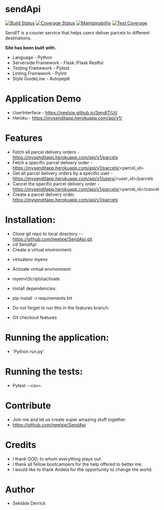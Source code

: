 # sendApi
[![Build Status](https://travis-ci.org/neelxie/sendApi.svg?branch=features)](https://travis-ci.org/neelxie/sendApi)
[![Coverage Status](https://coveralls.io/repos/github/neelxie/sendApi/badge.svg?branch=features)](https://coveralls.io/github/neelxie/sendApi?branch=features)
[![Maintainability](https://api.codeclimate.com/v1/badges/ec4df4bc881ee34bf6a2/maintainability)](https://codeclimate.com/github/neelxie/sendApi/maintainability)
[![Test Coverage](https://api.codeclimate.com/v1/badges/ec4df4bc881ee34bf6a2/test_coverage)](https://codeclimate.com/github/neelxie/sendApi/test_coverage)

SendIT is a courier service that helps users deliver parcels to different destinations.

<b> Site has been built with.</b>
 * Language - Python
 * Serverside Framework - Flask /Flask Restful
 * Testing Framework - Pytest
 * Linting Framework - Pylint
 * Style GuideLine - Autopep8

# Application Demo 
 * UserInterface - https://neelxie.github.io/SendIT/UI/
 * Heroku - https://mysenditapp.herokuapp.com/api/v1/

# Features

  * Fetch all parcel delivery orders - https://mysenditapp.herokuapp.com/api/v1/parcels
  * Fetch a specific parcel delivery order - https://mysenditapp.herokuapp.com/api/v1/parcels/<parcel_id>
  * Get all parcel delivery orders by a specific user - https://mysenditapp.herokuapp.com/api/v1/users/<user_id>/parcels
  * Cancel the specific parcel delivery order - https://mysenditapp.herokuapp.com/api/v1/parcels/<parcel_id>/cancel
  * Create a parcel delivery order. https://mysenditapp.herokuapp.com/api/v1/parcels

# Installation:
 * Clone git repo to local directory -- https://github.com/neelxie/SendApi.git
 * cd SendApi
 * Create a virtual environment:
  - virtualenv myenv
 * Activate virtual environment:
  - myenv\Scripts\activate
 * Install dependencies:
  - pip install -r requirements.txt
 * Do not forget to run this in the features branch:
  - Git checkout features

# Running the application:
 * 'Python run.py'

# Running the tests:
 * Pytest --cov=.

# Contribute
 * Join me and let us create super amazing stuff together.
 * https://github.com/neelxie/SendApi

# Credits
 * I thank GOD, to whom everything plays out.
 * I thank all fellow bootcampers for the help offered to better me.
 * I would like to thank Andela for the opportunity to change the world.

# Author
 * Sekidde Derrick